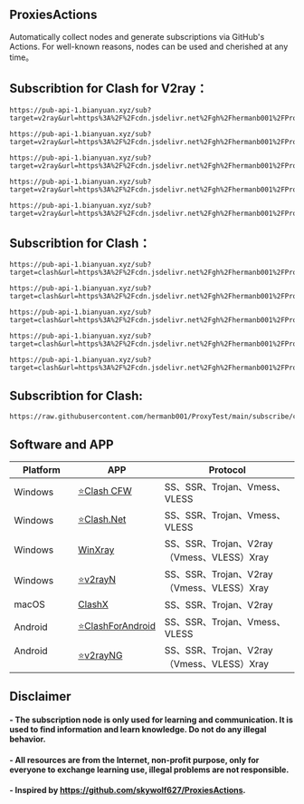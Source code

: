 ## ProxiesActions

Automatically collect nodes and generate subscriptions via GitHub's Actions. For well-known reasons, nodes can be used and cherished at any time。  

## Subscribtion for Clash for V2ray：
```
https://pub-api-1.bianyuan.xyz/sub?target=v2ray&url=https%3A%2F%2Fcdn.jsdelivr.net%2Fgh%2Fhermanb001%2FProxyTest%40main%2Fsubscribe%2Fguobang
```
```
https://pub-api-1.bianyuan.xyz/sub?target=v2ray&url=https%3A%2F%2Fcdn.jsdelivr.net%2Fgh%2Fhermanb001%2FProxyTest%40main%2Fsubscribe%2Fhellopool
```
```
https://pub-api-1.bianyuan.xyz/sub?target=v2ray&url=https%3A%2F%2Fcdn.jsdelivr.net%2Fgh%2Fhermanb001%2FProxyTest%40main%2Fsubscribe%2Fkingfu
```
```
https://pub-api-1.bianyuan.xyz/sub?target=v2ray&url=https%3A%2F%2Fcdn.jsdelivr.net%2Fgh%2Fhermanb001%2FProxyTest%40main%2Fsubscribe%2Forigamiboy
```
```
https://pub-api-1.bianyuan.xyz/sub?target=v2ray&url=https%3A%2F%2Fcdn.jsdelivr.net%2Fgh%2Fhermanb001%2FProxyTest%40main%2Fsubscribe%2Fsspool
```

## Subscribtion for Clash：
```
https://pub-api-1.bianyuan.xyz/sub?target=clash&url=https%3A%2F%2Fcdn.jsdelivr.net%2Fgh%2Fhermanb001%2FProxyTest%40main%2Fsubscribe%2Fguobang&insert=false&config=https%3A%2F%2Fraw.githubusercontent.com%2FACL4SSR%2FACL4SSR%2Fmaster%2FClash%2Fconfig%2FACL4SSR.ini&emoji=true&list=false&udp=false&tfo=false&scv=false&fdn=false&sort=false
```
```
https://pub-api-1.bianyuan.xyz/sub?target=clash&url=https%3A%2F%2Fcdn.jsdelivr.net%2Fgh%2Fhermanb001%2FProxyTest%40main%2Fsubscribe%2Fhellopool&insert=false&config=https%3A%2F%2Fraw.githubusercontent.com%2FACL4SSR%2FACL4SSR%2Fmaster%2FClash%2Fconfig%2FACL4SSR.ini&emoji=true&list=false&udp=false&tfo=false&scv=false&fdn=false&sort=false
```
```
https://pub-api-1.bianyuan.xyz/sub?target=clash&url=https%3A%2F%2Fcdn.jsdelivr.net%2Fgh%2Fhermanb001%2FProxyTest%40main%2Fsubscribe%2Fkingfu&insert=false&config=https%3A%2F%2Fraw.githubusercontent.com%2FACL4SSR%2FACL4SSR%2Fmaster%2FClash%2Fconfig%2FACL4SSR.ini&emoji=true&list=false&udp=false&tfo=false&scv=false&fdn=false&sort=false
```
```
https://pub-api-1.bianyuan.xyz/sub?target=clash&url=https%3A%2F%2Fcdn.jsdelivr.net%2Fgh%2Fhermanb001%2FProxyTest%40main%2Fsubscribe%2Forigamiboy&insert=false&config=https%3A%2F%2Fraw.githubusercontent.com%2FACL4SSR%2FACL4SSR%2Fmaster%2FClash%2Fconfig%2FACL4SSR.ini&emoji=true&list=false&udp=false&tfo=false&scv=false&fdn=false&sort=false
```
```
https://pub-api-1.bianyuan.xyz/sub?target=clash&url=https%3A%2F%2Fcdn.jsdelivr.net%2Fgh%2Fhermanb001%2FProxyTest%40main%2Fsubscribe%2Fsspool&insert=false&config=https%3A%2F%2Fraw.githubusercontent.com%2FACL4SSR%2FACL4SSR%2Fmaster%2FClash%2Fconfig%2FACL4SSR.ini&emoji=true&list=false&udp=false&tfo=false&scv=false&fdn=false&sort=false
```

## Subscribtion for Clash:
```
https://raw.githubusercontent.com/hermanb001/ProxyTest/main/subscribe/clash.yml
```
  
## Software and APP

| Platform                | APP                                                         | Protocol                                                     |
| ----------------------- | ------------------------------------------------------------ | ------------------------------------------------------------ |
| Windows                 | [:star:Clash CFW](https://github.com/Fndroid/clash_for_windows_pkg/releases) | SS、SSR、Trojan、Vmess、VLESS                 |
| Windows                 | [:star:Clash.Net](https://github.com/ClashDotNetFramework/ClashDotNetFramework/releases/) | SS、SSR、Trojan、Vmess、VLESS   |
| Windows                 | [WinXray](https://github.com/TheMRLL/winxray/releases)       | SS、SSR、Trojan、V2ray（Vmess、VLESS）Xray                   |
| Windows                 | [:star:v2rayN](https://github.com/2dust/v2rayN/releases)           | SS、SSR、Trojan、V2ray（Vmess、VLESS）Xray                |
| macOS                   | [ClashX](https://github.com/yichengchen/clashX/releases)     | SS、SSR、Trojan、V2ray                                       |
| Android                 | [:star:ClashForAndroid](https://github.com/Kr328/ClashForAndroid/releases) | SS、SSR、Trojan、Vmess、VLESS       |
| Android                 | [:star:v2rayNG](https://github.com/2dust/v2rayNG/releases) | SS、SSR、Trojan、V2ray（Vmess、VLESS）Xray                   |


## Disclaimer
#### - The subscription node is only used for learning and communication. It is used to find information and learn knowledge. Do not do any illegal behavior.
#### - All resources are from the Internet, non-profit purpose, only for everyone to exchange learning use, illegal problems are not responsible.
#### - Inspired by https://github.com/skywolf627/ProxiesActions.
